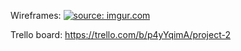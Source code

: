 Wireframes:
<a href="https://imgur.com/USLwivJ"><img src="https://i.imgur.com/USLwivJ.jpg" title="source: imgur.com" /></a>

Trello board:
https://trello.com/b/p4yYqimA/project-2